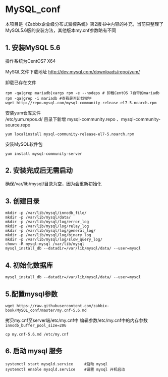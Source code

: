 # MySQL_conf
本项目是《Zabbix企业级分布式监控系统》第2版书中内容的补充，当前只整理了MySQL5.6版的安装方法，其他版本my.cnf参数略有不同

## 1. 安装MySQL 5.6   
操作系统为CentOS7 X64   

MySQL文件下载地址 http://dev.mysql.com/downloads/repo/yum/    

卸载已存在文件   
```
rpm -qa|grep mariadb|xargs rpm -e --nodeps # 卸载CentOS 7自带的mariadb
rpm -qa|grep -i mariadb #查看是否卸载完毕
wget http://repo.mysql.com/mysql-community-release-el7-5.noarch.rpm
```
安装yum仓库文件     
/etc/yum.repos.d/ 目录下新增 mysql-community.repo 、mysql-community-source.repo 
```
yum localinstall mysql-community-release-el7-5.noarch.rpm 
```

安装MySQL软件包    
```
yum install mysql-community-server
```

## 2. 安装完成后无需启动   
确保/var/lib/mysql/目录为空，因为会重新初始化    


## 3. 创建目录    
```
mkdir -p /var/lib/mysql/innodb_file/
mkdir -p /var/lib/mysql/data/
mkdir -p /var/lib/mysql/log/error_log
mkdir -p /var/lib/mysql/log/relay_log
mkdir -p /var/lib/mysql/log/general_log/
mkdir -p /var/lib/mysql/log/binary_log
mkdir -p /var/lib/mysql/log/slow_query_log/
chown -R mysql:mysql /var/lib/mysql
mysql_install_db --datadir=/var/lib/mysql/data/ --user=mysql
```

## 4. 初始化数据库  
```
mysql_install_db --datadir=/var/lib/mysql/data/ --user=mysql
```

## 5.配置mysql参数  

```
wget https://raw.githubusercontent.com/zabbix-book/MySQL_conf/master/my.cnf-5.6.md
```

拷贝my.cnf至server端/etc/my.cnf中  编辑参数/etc/my.cnf中的内存参数 ```innodb_buffer_pool_size=20G ```
```
cp my.cnf-5.6.md /etc/my.cnf
```

## 6. 启动 mysql 服务      
```
systemctl start mysqld.service     #启动 mysql
systemctl enable mysqld.service    #设置 mysql 开机启动
```
